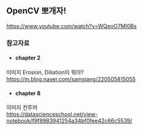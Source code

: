 ## OpenCV 뽀개자!
https://www.youtube.com/watch?v=WQeoO7MI0Bs

### 참고자료

- #### chapter 2
이미지 Erosion, Diliation이 뭐야? \
https://m.blog.naver.com/samsjang/220505815055

- #### chapter 8 
이미지 컨투어 \
https://datascienceschool.net/view-notebook/f9f8983941254a34bf0fee42c66c5539/